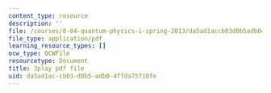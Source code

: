 ```yaml
---
content_type: resource
description: ''
file: /courses/8-04-quantum-physics-i-spring-2013/da5ad1accb03d0b5adb04ffda75710fe_lZ3bPUKo5zc.pdf
file_type: application/pdf
learning_resource_types: []
ocw_type: OCWFile
resourcetype: Document
title: 3play pdf file
uid: da5ad1ac-cb03-d0b5-adb0-4ffda75710fe
---
```

